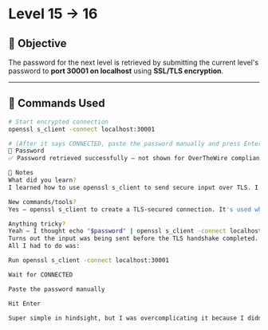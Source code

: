 # Level 15 → 16

## 🎯 Objective  
The password for the next level is retrieved by submitting the current level's password to **port 30001 on localhost** using **SSL/TLS encryption**.

---

## 🧪 Commands Used

```bash
# Start encrypted connection
openssl s_client -connect localhost:30001

# (After it says CONNECTED, paste the password manually and press Enter)
🔐 Password
✅ Password retrieved successfully — not shown for OverTheWire compliance.

🧠 Notes
What did you learn?
I learned how to use openssl s_client to send secure input over TLS. I also learned that some services expect interactive input, not just piped commands.

New commands/tools?
Yes — openssl s_client to create a TLS-secured connection. It's used when nc or telnet won't work because encryption is required.

Anything tricky?
Yeah — I thought echo "$password" | openssl s_client -connect localhost:30001 would work, but it kept failing.
Turns out the input was being sent before the TLS handshake completed.
All I had to do was:

Run openssl s_client -connect localhost:30001

Wait for CONNECTED

Paste the password manually

Hit Enter

Super simple in hindsight, but I was overcomplicating it because I didn’t fully understand how TLS interaction works yet.
